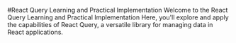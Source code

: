 #React Query Learning and Practical Implementation
Welcome to the React Query Learning and Practical Implementation Here, you'll explore and apply the capabilities of React Query, a versatile library for managing data in React applications.
